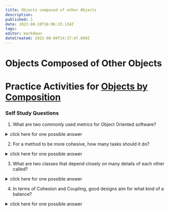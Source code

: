 ```yaml
---
title: Objects composed of other Objects
description: 
published: 1
date: 2022-08-10T16:06:33.134Z
tags: 
editor: markdown
dateCreated: 2022-08-09T14:37:47.099Z
---
```


# Objects Composed of Other Objects

# Practice Activities for [Objects by Composition](/ooDesign/composition)



### Self Study Questions
1. What are two commonly used metrics for Object Oriented software?
<details>
<summary>click here for one possible answer</summary>
  
Cohesion and Coupling.
</details>

2. For a method to be more cohesive, how many tasks should it do?
<details>
<summary>click here for one possible answer</summary>
  
Exactly one task.
</details>

3. What are two classes that depend closely on many details of each other called?
<details>
<summary>click here for one possible answer</summary>
  
*Tightly Coupled*.
</details>

4. In terms of Cohesion and Coupling, good designs aim for what kind of a balance?
<details>
<summary>click here for one possible answer</summary>
  
a middle position where coupling is kept to the necessary connections to promote a well encapsulated, cohesive implementation.
</details>

